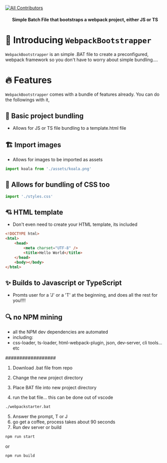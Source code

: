 
<!-- ALL-CONTRIBUTORS-BADGE:START - Do not remove or modify this section -->
[![All Contributors](https://img.shields.io/badge/all_contributors-5-orange.svg?style=flat-square)](#contributors-)
<!-- ALL-CONTRIBUTORS-BADGE:END -->

<h4 align="center">Simple Batch File that bootstraps a webpack project, either JS or TS</h4>

# 👋 Introducing `WebpackBootstrapper`

`WebpackBootstrapper` is an simple .BAT file to create a preconfigured, webpack framework so you don't have to worry about simple bundling....

# 🔥 Features
`WebpackBootstrapper` comes with a bundle of features already. You can do the followings with it,

## 🔢 Basic project bundling
 - Allows for JS or TS file bundling to a template.html file

## 🏗️ Import images
- Allows for images to be imported as assets

```js
import koala from './assets/koala.png'
```

## 📢 Allows for bundling of CSS too

```js
import './styles.css'
```

## 💘 HTML template
- Don't even need to create your HTML template, its included

```html
<!DOCTYPE html>
<html>
    <head>
        <meta charset="UTF-8" />
        <title>Hello World</title>
    </head>
    <body></body>
</html>
```

## ✨ Builds to Javascript or TypeScript
- Promts user for a 'J' or a 'T' at the beginning, and does all the rest for you!!!!

## 🔍 no NPM mining
- all the NPM dev dependencies are automated
 - including:
  - css-loader, ts-loader, html-webpack-plugin, json, dev-server, cli tools... etc 

##################
1. Download .bat file from repo

2. Change the new project directory

3. Place BAT file into new project directory

4. run the bat file... this can be done out of vscode

```bash
./webpackstarter.bat
```

5. Answer the prompt, T or J
6. go get a coffee, process takes about 90 seconds
7. Run dev server or build

```bash
npm run start
```
or
```bash
npm run build
```
